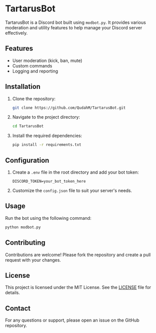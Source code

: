# TartarusBot

TartarusBot is a Discord bot built using `modbot.py`. It provides various moderation and utility features to help manage your Discord server effectively.

## Features

- User moderation (kick, ban, mute)
- Custom commands
- Logging and reporting

## Installation

1. Clone the repository:
    ```bash
    git clone https://github.com/QudahM/TartarusBot.git
    ```
2. Navigate to the project directory:
    ```bash
    cd TartarusBot
    ```
3. Install the required dependencies:
    ```bash
    pip install -r requirements.txt
    ```

## Configuration

1. Create a `.env` file in the root directory and add your bot token:
    ```env
    DISCORD_TOKEN=your_bot_token_here
    ```
2. Customize the `config.json` file to suit your server's needs.

## Usage

Run the bot using the following command:
```bash
python modbot.py
```

## Contributing

Contributions are welcome! Please fork the repository and create a pull request with your changes.

## License

This project is licensed under the MIT License. See the [LICENSE](LICENSE) file for details.

## Contact

For any questions or support, please open an issue on the GitHub repository.
